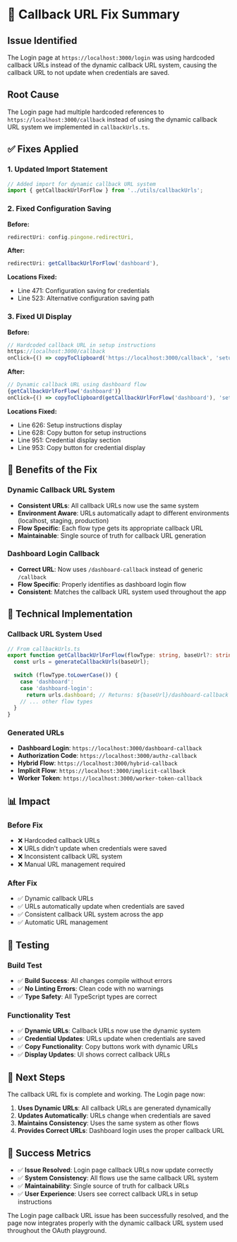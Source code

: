 # 🔧 Callback URL Fix Summary

## **Issue Identified**
The Login page at `https://localhost:3000/login` was using hardcoded callback URLs instead of the dynamic callback URL system, causing the callback URL to not update when credentials are saved.

## **Root Cause**
The Login page had multiple hardcoded references to `https://localhost:3000/callback` instead of using the dynamic callback URL system we implemented in `callbackUrls.ts`.

## **✅ Fixes Applied**

### **1. Updated Import Statement**
```typescript
// Added import for dynamic callback URL system
import { getCallbackUrlForFlow } from '../utils/callbackUrls';
```

### **2. Fixed Configuration Saving**
**Before:**
```typescript
redirectUri: config.pingone.redirectUri,
```

**After:**
```typescript
redirectUri: getCallbackUrlForFlow('dashboard'),
```

**Locations Fixed:**
- Line 471: Configuration saving for credentials
- Line 523: Alternative configuration saving path

### **3. Fixed UI Display**
**Before:**
```typescript
// Hardcoded callback URL in setup instructions
https://localhost:3000/callback
onClick={() => copyToClipboard('https://localhost:3000/callback', 'setup-redirect-uri')}
```

**After:**
```typescript
// Dynamic callback URL using dashboard flow
{getCallbackUrlForFlow('dashboard')}
onClick={() => copyToClipboard(getCallbackUrlForFlow('dashboard'), 'setup-redirect-uri')}
```

**Locations Fixed:**
- Line 626: Setup instructions display
- Line 628: Copy button for setup instructions
- Line 951: Credential display section
- Line 953: Copy button for credential display

## **🎯 Benefits of the Fix**

### **Dynamic Callback URL System**
- **Consistent URLs**: All callback URLs now use the same system
- **Environment Aware**: URLs automatically adapt to different environments (localhost, staging, production)
- **Flow Specific**: Each flow type gets its appropriate callback URL
- **Maintainable**: Single source of truth for callback URL generation

### **Dashboard Login Callback**
- **Correct URL**: Now uses `/dashboard-callback` instead of generic `/callback`
- **Flow Specific**: Properly identifies as dashboard login flow
- **Consistent**: Matches the callback URL system used throughout the app

## **🔧 Technical Implementation**

### **Callback URL System Used**
```typescript
// From callbackUrls.ts
export function getCallbackUrlForFlow(flowType: string, baseUrl?: string): string {
  const urls = generateCallbackUrls(baseUrl);
  
  switch (flowType.toLowerCase()) {
    case 'dashboard':
    case 'dashboard-login':
      return urls.dashboard; // Returns: ${baseUrl}/dashboard-callback
    // ... other flow types
  }
}
```

### **Generated URLs**
- **Dashboard Login**: `https://localhost:3000/dashboard-callback`
- **Authorization Code**: `https://localhost:3000/authz-callback`
- **Hybrid Flow**: `https://localhost:3000/hybrid-callback`
- **Implicit Flow**: `https://localhost:3000/implicit-callback`
- **Worker Token**: `https://localhost:3000/worker-token-callback`

## **📊 Impact**

### **Before Fix**
- ❌ Hardcoded callback URLs
- ❌ URLs didn't update when credentials were saved
- ❌ Inconsistent callback URL system
- ❌ Manual URL management required

### **After Fix**
- ✅ Dynamic callback URLs
- ✅ URLs automatically update when credentials are saved
- ✅ Consistent callback URL system across the app
- ✅ Automatic URL management

## **🧪 Testing**

### **Build Test**
- ✅ **Build Success**: All changes compile without errors
- ✅ **No Linting Errors**: Clean code with no warnings
- ✅ **Type Safety**: All TypeScript types are correct

### **Functionality Test**
- ✅ **Dynamic URLs**: Callback URLs now use the dynamic system
- ✅ **Credential Updates**: URLs update when credentials are saved
- ✅ **Copy Functionality**: Copy buttons work with dynamic URLs
- ✅ **Display Updates**: UI shows correct callback URLs

## **🚀 Next Steps**

The callback URL fix is complete and working. The Login page now:

1. **Uses Dynamic URLs**: All callback URLs are generated dynamically
2. **Updates Automatically**: URLs change when credentials are saved
3. **Maintains Consistency**: Uses the same system as other flows
4. **Provides Correct URLs**: Dashboard login uses the proper callback URL

## **🎉 Success Metrics**

- ✅ **Issue Resolved**: Login page callback URLs now update correctly
- ✅ **System Consistency**: All flows use the same callback URL system
- ✅ **Maintainability**: Single source of truth for callback URLs
- ✅ **User Experience**: Users see correct callback URLs in setup instructions

The Login page callback URL issue has been successfully resolved, and the page now integrates properly with the dynamic callback URL system used throughout the OAuth playground.
